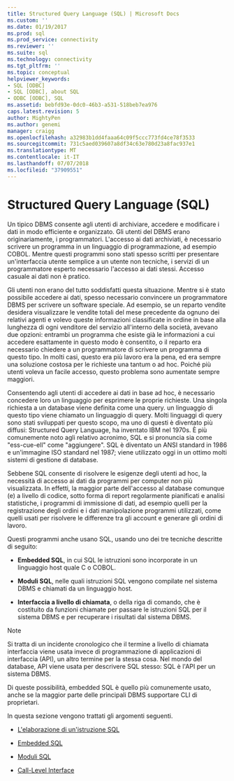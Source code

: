 ```yaml
---
title: Structured Query Language (SQL) | Microsoft Docs
ms.custom: ''
ms.date: 01/19/2017
ms.prod: sql
ms.prod_service: connectivity
ms.reviewer: ''
ms.suite: sql
ms.technology: connectivity
ms.tgt_pltfrm: ''
ms.topic: conceptual
helpviewer_keywords:
- SQL [ODBC]
- SQL [ODBC], about SQL
- ODBC [ODBC], SQL
ms.assetid: bebfd93e-0dc0-46b3-a531-518beb7ea976
caps.latest.revision: 5
author: MightyPen
ms.author: genemi
manager: craigg
ms.openlocfilehash: a32983b1dd4faaa64c09f5ccc773fd4ce78f3533
ms.sourcegitcommit: 731c5aed039607a8df34c63e780d23a8fac937e1
ms.translationtype: MT
ms.contentlocale: it-IT
ms.lasthandoff: 07/07/2018
ms.locfileid: "37909551"
---
```

# <a name="structured-query-language-sql"></a>Structured Query Language (SQL)
Un tipico DBMS consente agli utenti di archiviare, accedere e modificare i dati in modo efficiente e organizzato. Gli utenti del DBMS erano originariamente, i programmatori. L'accesso ai dati archiviati, è necessario scrivere un programma in un linguaggio di programmazione, ad esempio COBOL. Mentre questi programmi sono stati spesso scritti per presentare un'interfaccia utente semplice a un utente non tecniche, i servizi di un programmatore esperto necessario l'accesso ai dati stessi. Accesso casuale ai dati non è pratico.  
  
 Gli utenti non erano del tutto soddisfatti questa situazione. Mentre si è stato possibile accedere ai dati, spesso necessario convincere un programmatore DBMS per scrivere un software speciale. Ad esempio, se un reparto vendite desidera visualizzare le vendite totali del mese precedente da ognuno dei relativi agenti e volevo queste informazioni classificate in ordine in base alla lunghezza di ogni venditore del servizio all'interno della società, avevano due opzioni: entrambi un programma che esiste già le informazioni a cui accedere esattamente in questo modo è consentito, o il reparto era necessario chiedere a un programmatore di scrivere un programma di questo tipo. In molti casi, questo era più lavoro era la pena, ed era sempre una soluzione costosa per le richieste una tantum o ad hoc. Poiché più utenti voleva un facile accesso, questo problema sono aumentate sempre maggiori.  
  
 Consentendo agli utenti di accedere ai dati in base ad hoc, è necessario concedere loro un linguaggio per esprimere le proprie richieste. Una singola richiesta a un database viene definita come una query. un linguaggio di questo tipo viene chiamato un linguaggio di query. Molti linguaggi di query sono stati sviluppati per questo scopo, ma uno di questi è diventato più diffusi: Structured Query Language, ha inventato IBM nel 1970s. È più comunemente noto agli relativo acronimo, SQL e si pronuncia sia come "ess-cue-ell" come "aggiungere". SQL è diventato un ANSI standard in 1986 e un'immagine ISO standard nel 1987; viene utilizzato oggi in un ottimo molti sistemi di gestione di database.  
  
 Sebbene SQL consente di risolvere le esigenze degli utenti ad hoc, la necessità di accesso ai dati da programmi per computer non più visualizzata. In effetti, la maggior parte dell'accesso al database comunque (e) a livello di codice, sotto forma di report regolarmente pianificati e analisi statistiche, i programmi di immissione di dati, ad esempio quelli per la registrazione degli ordini e i dati manipolazione programmi utilizzati, come quelli usati per risolvere le differenze tra gli account e generare gli ordini di lavoro.  
  
 Questi programmi anche usano SQL, usando uno dei tre tecniche descritte di seguito:  
  
-   **Embedded SQL**, in cui SQL le istruzioni sono incorporate in un linguaggio host quale C o COBOL.  
  
-   **Moduli SQL**, nelle quali istruzioni SQL vengono compilate nel sistema DBMS e chiamati da un linguaggio host.  
  
-   **Interfaccia a livello di chiamata**, o della riga di comando, che è costituito da funzioni chiamate per passare le istruzioni SQL per il sistema DBMS e per recuperare i risultati dal sistema DBMS.  
  
> [!NOTE]  
>  Si tratta di un incidente cronologico che il termine a livello di chiamata interfaccia viene usata invece di programmazione di applicazioni di interfaccia (API), un altro termine per la stessa cosa. Nel mondo del database, API viene usata per descrivere SQL stesso: SQL è l'API per un sistema DBMS.  
  
 Di queste possibilità, embedded SQL è quello più comunemente usato, anche se la maggior parte delle principali DBMS supportare CLI di proprietari.  
  
 In questa sezione vengono trattati gli argomenti seguenti.  
  
-   [L'elaborazione di un'istruzione SQL](../../odbc/reference/processing-a-sql-statement.md)  
  
-   [Embedded SQL](../../odbc/reference/embedded-sql.md)  
  
-   [Moduli SQL](../../odbc/reference/sql-modules.md)  
  
-   [Call-Level Interface](../../odbc/reference/call-level-interfaces.md)
